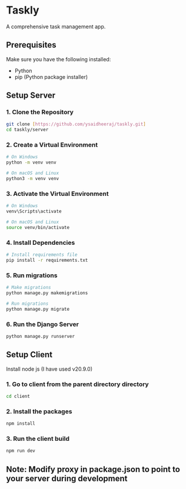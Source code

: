 # Taskly

A comprehensive task management app.

## Prerequisites

Make sure you have the following installed:

- Python
- pip (Python package installer)

## Setup Server

### 1. Clone the Repository

```bash
git clone [https://github.com/ysaidheeraj/taskly.git]
cd taskly/server
```

### 2. Create a Virtual Environment

```bash
# On Windows
python -m venv venv

# On macOS and Linux
python3 -m venv venv
 ```

### 3. Activate the Virtual Environment
```bash
# On Windows
venv\Scripts\activate

# On macOS and Linux
source venv/bin/activate
```

### 4. Install Dependencies
```bash
# Install requirements file
pip install -r requirements.txt
```

### 5. Run migrations
```bash
# Make migrations
python manage.py makemigrations

# Run migrations
python manage.py migrate
```

### 6. Run the Django Server
```bash
python manage.py runserver
```
## Setup Client

Install node js (I have used v20.9.0)

### 1. Go to client from the parent directory directory
```bash
cd client
```

### 2. Install the packages
```bash
npm install
```
### 3. Run the client build
```bash
npm run dev
```
## Note: Modify proxy in package.json to point to your server during development
